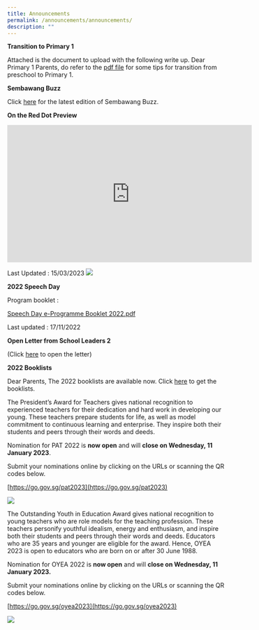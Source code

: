 ```yaml
---
title: Announcements
permalink: /announcements/announcements/
description: ""
---
```

**Transition to Primary 1**

Attached is the document to upload with the following write up. Dear Primary 1 Parents, do refer to the&nbsp;[pdf file](https://moe-sembawangpri-staging.netlify.app/files/transition.pdf)&nbsp;for some tips for transition from preschool to Primary 1.

**Sembawang Buzz**

Click&nbsp;[here](https://sites.google.com/moe.edu.sg/sbps-buzz/home)&nbsp;for the latest edition of Sembawang Buzz.

**On the Red Dot Preview**

<iframe allowfullscreen="" allow="accelerometer; autoplay; clipboard-write; encrypted-media; gyroscope; picture-in-picture; web-share" frameborder="0" title="YouTube video player" src="https://www.youtube.com/embed/uT1NE5ru3U4" height="315" width="560"></iframe>

Last Updated : 15/03/2023 
<img src="https://moe-sembawangpri-staging.netlify.app/images/MK%20Open%20House%202023.jpeg">

**2022 Speech Day**

Program booklet :&nbsp;

[Speech Day e-Programme Booklet 2022.pdf](https://moe-sembawangpri-staging.netlify.app/files/Speech%20Day%20e-Programme%20Booklet%202022.pdf)

Last updated : 17/11/2022

**Open Letter from School Leaders 2**

(Click&nbsp;[here](https://moe-sembawangpri-staging.netlify.app/files/Open%20Letter%20from%20SLs_02-2022.pdf)&nbsp;to open the letter)

**2022 Booklists**

Dear Parents, The 2022 booklists are available now. Click&nbsp;[here](https://moe-sembawangpri-staging.netlify.app/for-parents/useful-contacts/booklist)&nbsp;to get the booklists.

The President’s Award for Teachers gives national recognition to experienced teachers for their dedication and hard work in developing our young. These teachers prepare students for life, as well as model commitment to continuous learning and enterprise. They inspire both their students and peers through their words and deeds.

Nomination for PAT 2022 is&nbsp;**now open**&nbsp;and will&nbsp;**close on Wednesday, 11 January 2023**. &nbsp;

Submit your nominations online by clicking on the URLs or scanning the QR codes below.

[https://go.gov.sg/pat2023](https://go.gov.sg/pat2023)

<img src="https://moe-sembawangpri-staging.netlify.app/images/pat2023-01%20(002).jpg">

The Outstanding Youth in Education Award gives national recognition to young teachers who are role models for the teaching profession. These teachers personify youthful idealism, energy and enthusiasm, and inspire both their students and peers through their words and deeds. Educators who are 35 years and younger are eligible for the award. Hence, OYEA 2023 is open to educators who are born on or after 30 June 1988.

Nomination for OYEA 2022 is&nbsp;**now open**&nbsp;and will&nbsp;**close on Wednesday, 11 January 2023.**&nbsp;&nbsp;

Submit your nominations online by clicking on the URLs or scanning the QR codes below.

[https://go.gov.sg/oyea2023](https://go.gov.sg/oyea2023)

<img src="https://d33wubrfki0l68.cloudfront.net/91b806f9a195cc6f8e9852e2da4bd43698c42f42/9a5ba/images/oyea2023-poster.png">

